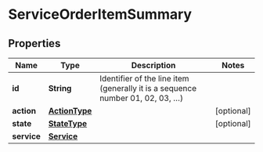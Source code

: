 # ServiceOrderItemSummary

## Properties
Name | Type | Description | Notes
------------ | ------------- | ------------- | -------------
**id** | **String** | Identifier of the line item (generally it is a sequence number 01, 02, 03, …) | 
**action** | [**ActionType**](ActionType.md) |  |  [optional]
**state** | [**StateType**](StateType.md) |  |  [optional]
**service** | [**Service**](Service.md) |  | 

